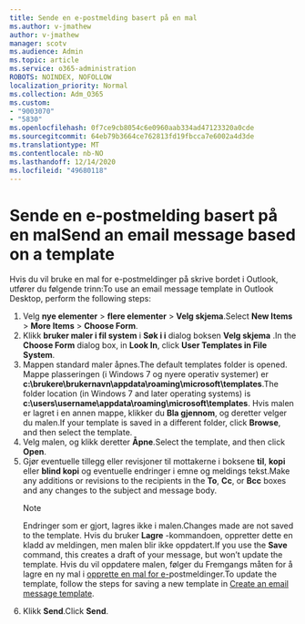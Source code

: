 ```yaml
---
title: Sende en e-postmelding basert på en mal
ms.author: v-jmathew
author: v-jmathew
manager: scotv
ms.audience: Admin
ms.topic: article
ms.service: o365-administration
ROBOTS: NOINDEX, NOFOLLOW
localization_priority: Normal
ms.collection: Adm_O365
ms.custom:
- "9003070"
- "5830"
ms.openlocfilehash: 0f7ce9cb8054c6e0960aab334ad47123320a0cde
ms.sourcegitcommit: 64eb79b3664ce762813fd19fbcca7e6002a4d3de
ms.translationtype: MT
ms.contentlocale: nb-NO
ms.lasthandoff: 12/14/2020
ms.locfileid: "49680118"
---
```

# <a name="send-an-email-message-based-on-a-template"></a><span data-ttu-id="4c670-102">Sende en e-postmelding basert på en mal</span><span class="sxs-lookup"><span data-stu-id="4c670-102">Send an email message based on a template</span></span>

<span data-ttu-id="4c670-103">Hvis du vil bruke en mal for e-postmeldinger på skrive bordet i Outlook, utfører du følgende trinn:</span><span class="sxs-lookup"><span data-stu-id="4c670-103">To use an email message template in Outlook Desktop, perform the following steps:</span></span>

1. <span data-ttu-id="4c670-104">Velg **nye elementer**  >  **flere elementer**  >  **Velg skjema**.</span><span class="sxs-lookup"><span data-stu-id="4c670-104">Select **New Items** > **More Items** > **Choose Form**.</span></span>
2. <span data-ttu-id="4c670-105">Klikk **bruker maler i fil system** i **Søk i i** dialog boksen **Velg skjema** .</span><span class="sxs-lookup"><span data-stu-id="4c670-105">In the **Choose Form** dialog box, in **Look In**, click **User Templates in File System**.</span></span>
3. <span data-ttu-id="4c670-106">Mappen standard maler åpnes.</span><span class="sxs-lookup"><span data-stu-id="4c670-106">The default templates folder is opened.</span></span> <span data-ttu-id="4c670-107">Mappe plasseringen (i Windows 7 og nyere operativ systemer) er **c:\brukere\brukernavn\appdata\roaming\microsoft\templates**.</span><span class="sxs-lookup"><span data-stu-id="4c670-107">The folder location (in Windows 7 and later operating systems) is **c:\users\username\appdata\roaming\microsoft\templates**.</span></span> <span data-ttu-id="4c670-108">Hvis malen er lagret i en annen mappe, klikker du **Bla gjennom**, og deretter velger du malen.</span><span class="sxs-lookup"><span data-stu-id="4c670-108">If your template is saved in a different folder, click **Browse**, and then select the template.</span></span>
4. <span data-ttu-id="4c670-109">Velg malen, og klikk deretter **Åpne**.</span><span class="sxs-lookup"><span data-stu-id="4c670-109">Select the template, and then click **Open**.</span></span>
5. <span data-ttu-id="4c670-110">Gjør eventuelle tillegg eller revisjoner til mottakerne i boksene **til**, **kopi** eller **blind kopi** og eventuelle endringer i emne og meldings tekst.</span><span class="sxs-lookup"><span data-stu-id="4c670-110">Make any additions or revisions to the recipients in the **To**, **Cc**, or **Bcc** boxes and any changes to the subject and message body.</span></span>
    > [!NOTE]
    > <span data-ttu-id="4c670-111">Endringer som er gjort, lagres ikke i malen.</span><span class="sxs-lookup"><span data-stu-id="4c670-111">Changes made are not saved to the template.</span></span> <span data-ttu-id="4c670-112">Hvis du bruker **Lagre** -kommandoen, oppretter dette en kladd av meldingen, men malen blir ikke oppdatert.</span><span class="sxs-lookup"><span data-stu-id="4c670-112">If you use the **Save** command, this creates a draft of your message, but won’t update the template.</span></span> <span data-ttu-id="4c670-113">Hvis du vil oppdatere malen, følger du Fremgangs måten for å lagre en ny mal i [opprette en mal for e-](https://support.microsoft.com/office/create-an-email-message-template-43ec7142-4dd0-4351-8727-bd0977b6b2d1)postmeldinger.</span><span class="sxs-lookup"><span data-stu-id="4c670-113">To update the template, follow the steps for saving a new template in [Create an email message template](https://support.microsoft.com/office/create-an-email-message-template-43ec7142-4dd0-4351-8727-bd0977b6b2d1).</span></span>
6. <span data-ttu-id="4c670-114">Klikk **Send**.</span><span class="sxs-lookup"><span data-stu-id="4c670-114">Click **Send**.</span></span>
